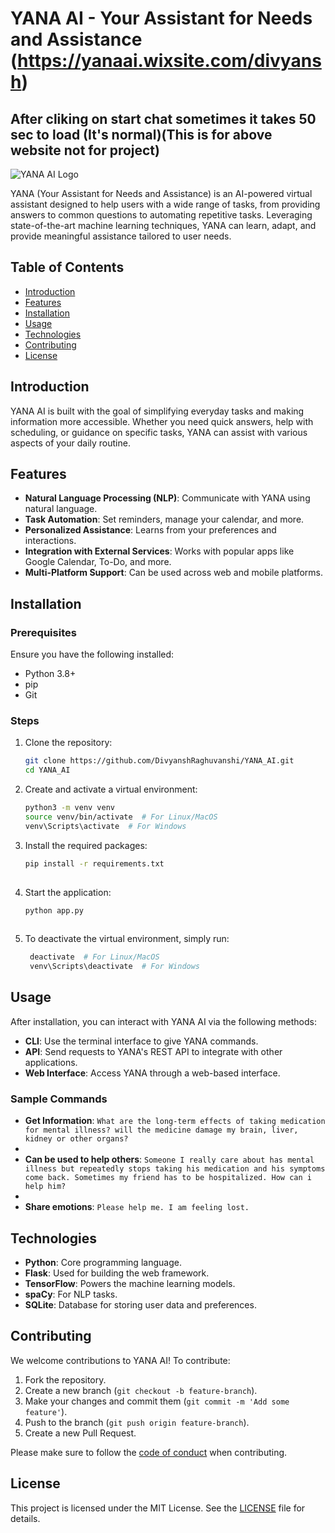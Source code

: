 # YANA AI - Your Assistant for Needs and Assistance (https://yanaai.wixsite.com/divyansh)
## After cliking on start chat sometimes it takes 50 sec to load (It's normal)(This is for above website not for project)

![YANA AI Logo](https://github.com/user-attachments/assets/d5954ac8-05b9-4327-acb3-c3296646c058)


YANA (Your Assistant for Needs and Assistance) is an AI-powered virtual assistant designed to help users with a wide range of tasks, from providing answers to common questions to automating repetitive tasks. Leveraging state-of-the-art machine learning techniques, YANA can learn, adapt, and provide meaningful assistance tailored to user needs.

## Table of Contents

- [Introduction](#introduction)
- [Features](#features)
- [Installation](#installation)
- [Usage](#usage)
- [Technologies](#technologies)
- [Contributing](#contributing)
- [License](#license)

## Introduction

YANA AI is built with the goal of simplifying everyday tasks and making information more accessible. Whether you need quick answers, help with scheduling, or guidance on specific tasks, YANA can assist with various aspects of your daily routine.

## Features

- **Natural Language Processing (NLP)**: Communicate with YANA using natural language.
- **Task Automation**: Set reminders, manage your calendar, and more.
- **Personalized Assistance**: Learns from your preferences and interactions.
- **Integration with External Services**: Works with popular apps like Google Calendar, To-Do, and more.
- **Multi-Platform Support**: Can be used across web and mobile platforms.

## Installation

### Prerequisites

Ensure you have the following installed:

- Python 3.8+
- pip
- Git

### Steps

1. Clone the repository:
   ```bash
   git clone https://github.com/DivyanshRaghuvanshi/YANA_AI.git
   cd YANA_AI

2. Create and activate a virtual environment:
   ```bash
   python3 -m venv venv
   source venv/bin/activate  # For Linux/MacOS
   venv\Scripts\activate  # For Windows

3. Install the required packages:
   ```bash
   pip install -r requirements.txt
 
4. Start the application:
   ```bash 
   python app.py
 
5. To deactivate the virtual environment, simply run:
   ```bash
    deactivate  # For Linux/MacOS
    venv\Scripts\deactivate  # For Windows

## Usage

After installation, you can interact with YANA AI via the following methods:

- **CLI**: Use the terminal interface to give YANA commands.
- **API**: Send requests to YANA's REST API to integrate with other applications.
- **Web Interface**: Access YANA through a web-based interface.

### Sample Commands

- **Get Information**: `What are the long-term effects of taking medication for mental illness? will the medicine damage my brain, liver, kidney or other organs?`
- 
- **Can be used to help others**: `Someone I really care about has mental illness but repeatedly stops taking his medication and his symptoms come back. Sometimes my friend has to be hospitalized. How can i help him?`
- 
- **Share emotions**: `Please help me. I am feeling lost.`

## Technologies

- **Python**: Core programming language.
- **Flask**: Used for building the web framework.
- **TensorFlow**: Powers the machine learning models.
- **spaCy**: For NLP tasks.
- **SQLite**: Database for storing user data and preferences.

## Contributing

We welcome contributions to YANA AI! To contribute:

1. Fork the repository.
2. Create a new branch (`git checkout -b feature-branch`).
3. Make your changes and commit them (`git commit -m 'Add some feature'`).
4. Push to the branch (`git push origin feature-branch`).
5. Create a new Pull Request.

Please make sure to follow the [code of conduct](CODE_OF_CONDUCT.md) when contributing.

## License

This project is licensed under the MIT License. See the [LICENSE](LICENSE) file for details.

